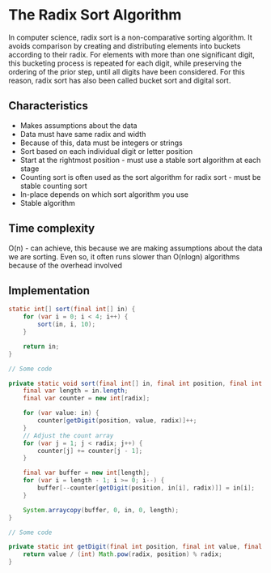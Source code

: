 # The Radix Sort Algorithm

In computer science, radix sort is a non-comparative sorting algorithm. It avoids comparison by creating and 
distributing elements into buckets according to their radix. For elements with more than one significant digit, 
this bucketing process is repeated for each digit, while preserving the ordering of the prior step, 
until all digits have been considered. For this reason, radix sort has also been called bucket sort and digital sort.

## Characteristics

- Makes assumptions about the data
- Data must have same radix and width
- Because of this, data must be integers or strings
- Sort based on each individual digit or letter position
- Start at the rightmost position - must use a stable sort algorithm at each stage
- Counting sort is often used as the sort algorithm for radix sort - must be stable counting sort
- In-place depends on which sort algorithm you use
- Stable algorithm

## Time complexity

O(n) - can achieve, this because we are making assumptions about the data we are sorting.
Even so, it often runs slower than O(nlogn) algorithms because of the overhead involved

## Implementation

```java
static int[] sort(final int[] in) {
    for (var i = 0; i < 4; i++) {
        sort(in, i, 10);
    }

    return in;
}

// Some code

private static void sort(final int[] in, final int position, final int radix) {
    final var length = in.length;
    final var counter = new int[radix];

    for (var value: in) {
        counter[getDigit(position, value, radix)]++;
    }
    // Adjust the count array
    for (var j = 1; j < radix; j++) {
        counter[j] += counter[j - 1];
    }

    final var buffer = new int[length];
    for (var i = length - 1; i >= 0; i--) {
        buffer[--counter[getDigit(position, in[i], radix)]] = in[i];
    }

    System.arraycopy(buffer, 0, in, 0, length);
}

// Some code

private static int getDigit(final int position, final int value, final int radix) {
    return value / (int) Math.pow(radix, position) % radix;
}
```